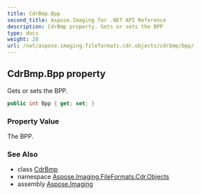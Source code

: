 ```yaml
---
title: CdrBmp.Bpp
second_title: Aspose.Imaging for .NET API Reference
description: CdrBmp property. Gets or sets the BPP
type: docs
weight: 20
url: /net/aspose.imaging.fileformats.cdr.objects/cdrbmp/bpp/
---
```

## CdrBmp.Bpp property

Gets or sets the BPP.

```csharp
public int Bpp { get; set; }
```

### Property Value

The BPP.

### See Also

* class [CdrBmp](../)
* namespace [Aspose.Imaging.FileFormats.Cdr.Objects](../../cdrbmp/)
* assembly [Aspose.Imaging](../../../)


